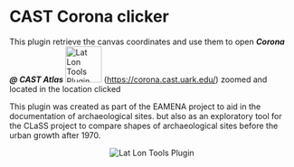 # CAST Corona clicker

This plugin retrieve the canvas coordinates and use them to open ***Corona @ CAST Atlas*** <img src="https://logo.cast.uark.edu/logo/logo-text-horizontal-light-320x104.png" alt="Lat Lon Tools Plugin" width="64"> (https://corona.cast.uark.edu/) zoomed and located in the location clicked

This plugin was created as part of the EAMENA project to aid in the documentation of archaeological sites. but also as an exploratory tool for the CLaSS project to compare shapes of archaeological sites before the urban growth after 1970.
<div style="text-align:center"><img src="https://eamena.org/sites/default/files/styles/site_logo/public/styles/site_logo/public/eamena/site-logo/eamena_acronym_fullname_leic_arc_durf.png" alt="Lat Lon Tools Plugin"></div>
